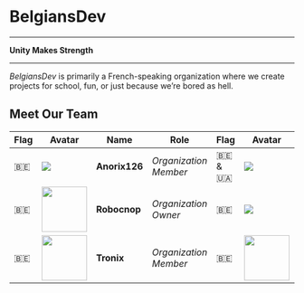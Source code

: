 # BelgiansDev
---

**Unity Makes Strength**

---

_BelgiansDev_ is primarily a French-speaking organization where we create projects for school, fun, or just because we’re bored as hell.

## Meet Our Team

| Flag | Avatar | Name | Role | Flag | Avatar | Name | Role |
|---|---|---|---|---|---|---|---|
| 🇧🇪 | <img src="???"> | **Anorix126** | *Organization Member* | 🇧🇪 & 🇺🇦 | <img src="???"> | **Martonissss** | *Organization Member* |
| 🇧🇪 | <img src="https://github.com/BelgiansDev/.github/blob/main/images/robocnop.png" height="80px"> | **Robocnop** | *Organization Owner* | 🇧🇪 | <img src="???"> | **TheMagnumBE** | *Organization Member* |
| 🇧🇪 | <img src="https://github.com/BelgiansDev/.github/blob/main/images/tronix.jpg" height="80px"> | **Tronix** | *Organization Member* | 🇧🇪 | <img src="https://github.com/BelgiansDev/.github/blob/main/images/xenolan.jpg" height="80px"> | **XenoI4n** | *Organization Member* |
